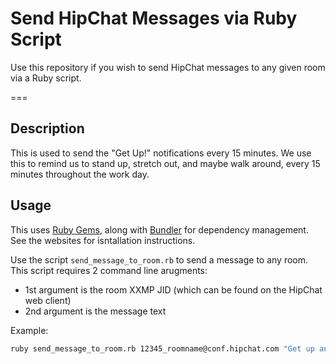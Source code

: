 Send HipChat Messages via Ruby Script
====================

Use this repository if you wish to send HipChat messages to any given room via a Ruby script.

===

Description
---

This is used to send the "Get Up!" notifications every 15 minutes. We use this to remind us to stand up, stretch out, and maybe walk around, every 15 minutes throughout the work day.

Usage
---

This uses [Ruby Gems](https://rubygems.org/), along with [Bundler](http://bundler.io/) for dependency management. See the websites for isntallation instructions.

Use the script `send_message_to_room.rb` to send a message to any room. This script requires 2 command line arugments:

- 1st argument is the room XXMP JID (which can be found on the HipChat web client)
- 2nd argument is the message text

Example:

```bash
ruby send_message_to_room.rb 12345_roomname@conf.hipchat.com "Get up and stretch."
```
